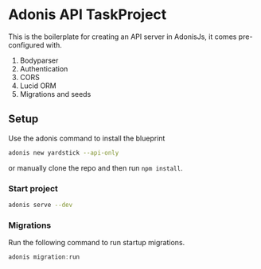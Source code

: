 # Adonis API TaskProject

This is the boilerplate for creating an API server in AdonisJs, it comes pre-configured with.

1. Bodyparser
2. Authentication
3. CORS
4. Lucid ORM
5. Migrations and seeds

## Setup

Use the adonis command to install the blueprint

```bash
adonis new yardstick --api-only
```

or manually clone the repo and then run `npm install`.

### Start project

```bash
adonis serve --dev 
```

### Migrations

Run the following command to run startup migrations.

```js
adonis migration:run
```
